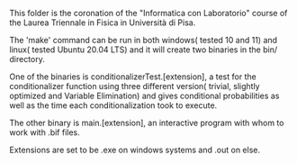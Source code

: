 This folder is the coronation of the "Informatica con Laboratorio" course of the Laurea Triennale in Fisica in Università di Pisa.

The 'make' command can be run in both windows( tested 10 and 11) and linux( tested Ubuntu 20.04 LTS) and it will create two binaries in the bin/ directory.

One of the binaries is conditionalizerTest.[extension], a test for the conditionalizer function using three different version( trivial, slightly optimized and Variable Elimination) and gives conditional probabilities as well as the time each conditionalization took to execute.

The other binary is main.[extension], an interactive program with whom to work with .bif files.

Extensions are set to be .exe on windows systems and .out on else.